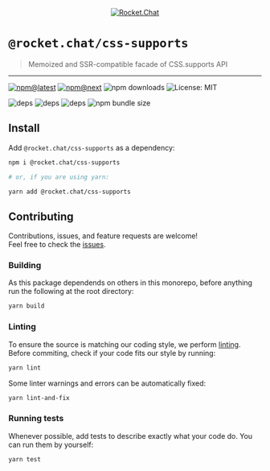 <!--header-->

<p align="center">
  <a href="https://rocket.chat" title="Rocket.Chat">
    <img src="https://github.com/RocketChat/Rocket.Chat.Artwork/raw/master/Logos/2020/png/logo-horizontal-red.png" alt="Rocket.Chat" />
  </a>
</p>

# `@rocket.chat/css-supports`

> Memoized and SSR-compatible facade of CSS.supports API

---

[![npm@latest](https://img.shields.io/npm/v/@rocket.chat/css-supports/latest?style=flat-square)](https://www.npmjs.com/package/@rocket.chat/css-supports/v/latest) [![npm@next](https://img.shields.io/npm/v/@rocket.chat/css-supports/next?style=flat-square)](https://www.npmjs.com/package/@rocket.chat/css-supports/v/next) ![npm downloads](https://img.shields.io/npm/dw/@rocket.chat/css-supports?style=flat-square) ![License: MIT](https://img.shields.io/npm/l/@rocket.chat/css-supports?style=flat-square)

![deps](https://img.shields.io/librariesio/release/npm/@rocket.chat/css-supports?style=flat-square) ![deps](https://img.shields.io/librariesio/release/npm/@rocket.chat/css-supports?style=flat-square) ![deps](https://img.shields.io/librariesio/release/npm/@rocket.chat/css-supports?style=flat-square) ![npm bundle size](https://img.shields.io/bundlephobia/min/@rocket.chat/css-supports?style=flat-square)

<!--/header-->

## Install

<!--install-->

Add `@rocket.chat/css-supports` as a dependency:

```sh
npm i @rocket.chat/css-supports

# or, if you are using yarn:

yarn add @rocket.chat/css-supports
```

<!--/install-->

## Contributing

<!--contributing(msg)-->

Contributions, issues, and feature requests are welcome!<br />
Feel free to check the [issues](https://github.com/RocketChat/fuselage/issues).

<!--/contributing(msg)-->

### Building

As this package dependends on others in this monorepo, before anything run the following at the root directory:

<!--yarn(build)-->

```sh
yarn build
```

<!--/yarn(build)-->

### Linting

To ensure the source is matching our coding style, we perform [linting](<https://en.wikipedia.org/wiki/Lint_(software)>).
Before commiting, check if your code fits our style by running:

<!--yarn(lint)-->

```sh
yarn lint
```

<!--/yarn(lint)-->

Some linter warnings and errors can be automatically fixed:

<!--yarn(lint-and-fix)-->

```sh
yarn lint-and-fix
```

<!--/yarn(lint-and-fix)-->

### Running tests

Whenever possible, add tests to describe exactly what your code do. You can run them by yourself:

<!--yarn(test)-->

```sh
yarn test
```

<!--/yarn(test)-->
